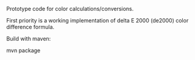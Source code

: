 Prototype code for color calculations/conversions.

First priority is a working implementation of delta E 2000 (de2000) color difference formula.

Build with maven:

mvn package

